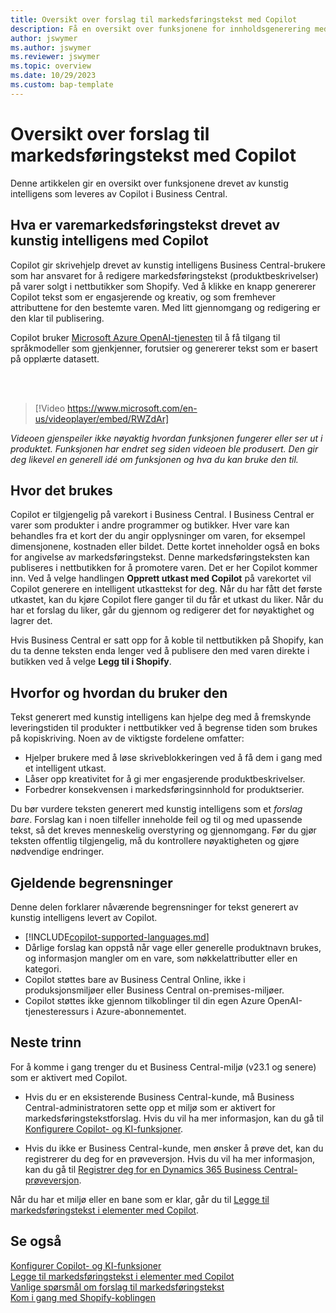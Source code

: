 ```yaml
---
title: Oversikt over forslag til markedsføringstekst med Copilot
description: Få en oversikt over funksjonene for innholdsgenerering med kunstig intelligens i Business Central.
author: jswymer
ms.author: jswymer
ms.reviewer: jswymer
ms.topic: overview
ms.date: 10/29/2023
ms.custom: bap-template
---
```

# <a name="marketing-text-suggestions-with-copilot-overview"></a>Oversikt over forslag til markedsføringstekst med Copilot

<!--[!INCLUDE[ai-preview](includes/ai-preview.md)]-->

Denne artikkelen gir en oversikt over funksjonene drevet av kunstig intelligens som leveres av Copilot i Business Central.

## <a name="what-is-ai-powered-item-marketing-text-with-copilot"></a>Hva er varemarkedsføringstekst drevet av kunstig intelligens med Copilot

Copilot gir skrivehjelp drevet av kunstig intelligens Business Central-brukere som har ansvaret for å redigere markedsføringstekst (produktbeskrivelser) på varer solgt i nettbutikker som Shopify. Ved å klikke en knapp genererer Copilot tekst som er engasjerende og kreativ, og som fremhever attributtene for den bestemte varen. Med litt gjennomgang og redigering er den klar til publisering.

Copilot bruker [Microsoft Azure OpenAI-tjenesten](/azure/cognitive-services/openai/overview) til å få tilgang til språkmodeller som gjenkjenner, forutsier og genererer tekst som er basert på opplærte datasett.

<br><br>  

> [!Video https://www.microsoft.com/en-us/videoplayer/embed/RWZdAr]

*Videoen gjenspeiler ikke nøyaktig hvordan funksjonen fungerer eller ser ut i produktet. Funksjonen har endret seg siden videoen ble produsert. Den gir deg likevel en generell idé om funksjonen og hva du kan bruke den til.*
  
## <a name="where-its-used"></a>Hvor det brukes

Copilot er tilgjengelig på varekort i Business Central. I Business Central er varer som produkter i andre programmer og butikker. Hver vare kan behandles fra et kort der du angir opplysninger om varen, for eksempel dimensjonene, kostnaden eller bildet. Dette kortet inneholder også en boks for angivelse av markedsføringstekst. Denne markedsføringsteksten kan publiseres i nettbutikken for å promotere varen. Det er her Copilot kommer inn. Ved å velge handlingen **Opprett utkast med Copilot** på varekortet vil Copilot generere en intelligent utkasttekst for deg. Når du har fått det første utkastet, kan du kjøre Copilot flere ganger til du får et utkast du liker. Når du har et forslag du liker, går du gjennom og redigerer det for nøyaktighet og lagrer det.

Hvis Business Central er satt opp for å koble til nettbutikken på Shopify, kan du ta denne teksten enda lenger ved å publisere den med varen direkte i butikken ved å velge **Legg til i Shopify**.

## <a name="why-and-how-to-use-it"></a>Hvorfor og hvordan du bruker den

Tekst generert med kunstig intelligens kan hjelpe deg med å fremskynde leveringstiden til produkter i nettbutikker ved å begrense tiden som brukes på kopiskriving. Noen av de viktigste fordelene omfatter:

- Hjelper brukere med å løse skriveblokkeringen ved å få dem i gang med et intelligent utkast.
- Låser opp kreativitet for å gi mer engasjerende produktbeskrivelser.
- Forbedrer konsekvensen i markedsføringsinnhold for produktserier.

Du bør vurdere teksten generert med kunstig intelligens som et *forslag bare*. Forslag kan i noen tilfeller inneholde feil og til og med upassende tekst, så det kreves menneskelig overstyring og gjennomgang. Før du gjør teksten offentlig tilgjengelig, må du kontrollere nøyaktigheten og gjøre nødvendige endringer.

## <a name="current-limitations"></a>Gjeldende begrensninger

Denne delen forklarer nåværende begrensninger for tekst generert av kunstig intelligens levert av Copilot.

- [!INCLUDE[copilot-supported-languages.md](includes/copilot-supported-languages.md)]
- Dårlige forslag kan oppstå når vage eller generelle produktnavn brukes, og informasjon mangler om en vare, som nøkkelattributter eller en kategori.
- Copilot støttes bare av Business Central Online, ikke i produksjonsmiljøer eller Business Central on-premises-miljøer.
- Copilot støttes ikke gjennom tilkoblinger til din egen Azure OpenAI-tjenesteressurs i Azure-abonnementet.

<!-- Partner extensibility of the AI capability by using AL code isn't supported.-->

## <a name="next-steps"></a>Neste trinn

For å komme i gang trenger du et Business Central-miljø (v23.1 og senere) som er aktivert med Copilot.

- Hvis du er en eksisterende Business Central-kunde, må Business Central-administratoren sette opp et miljø som er aktivert for markedsføringstekstforslag. Hvis du vil ha mer informasjon, kan du gå til [Konfigurere Copilot- og KI-funksjoner](enable-ai.md).

- Hvis du ikke er Business Central-kunde, men ønsker å prøve det, kan du registrerer du deg for en prøveversjon. Hvis du vil ha mer informasjon, kan du gå til [Registrer deg for en Dynamics 365 Business Central-prøveversjon](trial-signup.md).

Når du har et miljø eller en bane som er klar, går du til [Legge til markedsføringstekst i elementer med Copilot](item-marketing-text.md).  

## <a name="see-also"></a>Se også

[Konfigurer Copilot- og KI-funksjoner](enable-ai.md)  
[Legge til markedsføringstekst i elementer med Copilot](item-marketing-text.md)  
[Vanlige spørsmål om forslag til markedsføringstekst](faqs-marketing-text.md)  
[Kom i gang med Shopify-koblingen](shopify/get-started.md)  
